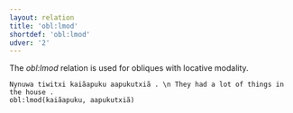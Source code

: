 ```yaml
---
layout: relation
title: 'obl:lmod'
shortdef: 'obl:lmod'
udver: '2'
---
```


The _obl:lmod_ relation is used for obliques with locative modality.

~~~ sdparse
Nynuwa tiwitxi kaiãapuku aapukutxiã . \n They had a lot of things in the house .
obl:lmod(kaiãapuku, aapukutxiã)

~~~

<!-- Interlanguage links updated Po 11. listopadu 2024, 20:11:19 CET -->
